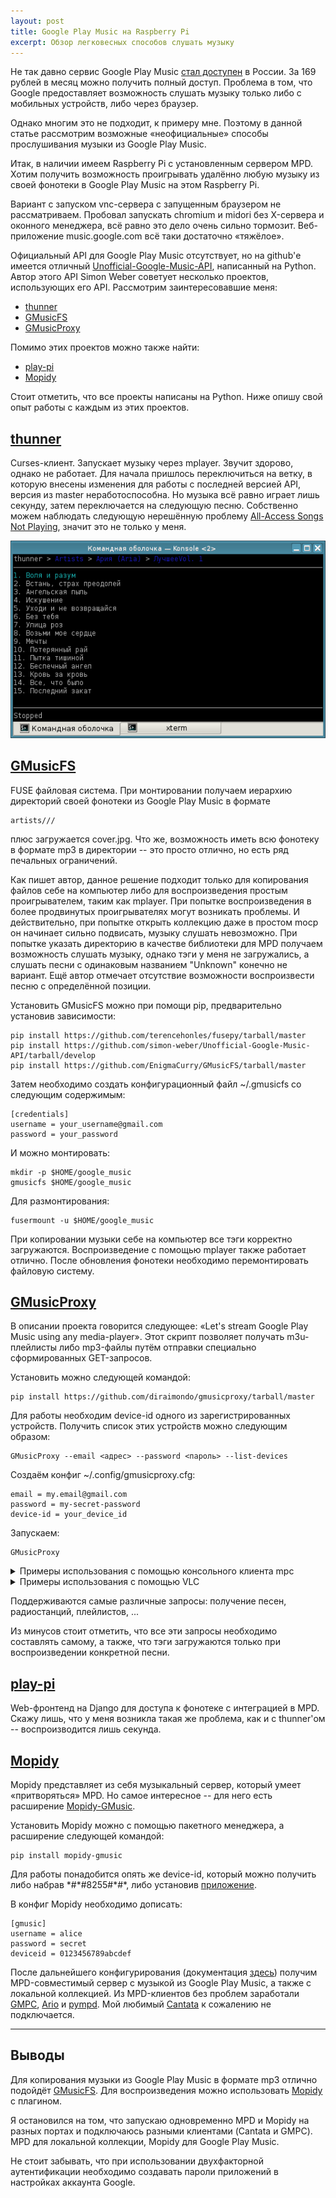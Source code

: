 ```yaml
---
layout: post
title: Google Play Music на Raspberry Pi
excerpt: Обзор легковесных способов слушать музыку
---
```


Не так давно сервис Google Play Music [стал доступен][1] в России. За 169 рублей в месяц можно получить полный доступ. Проблема в том, что Google предоставляет возможность слушать музыку только либо с мобильных устройств, либо через браузер.

Однако многим это не подходит, к примеру мне. Поэтому в данной статье рассмотрим возможные «неофициальные» способы прослушивания музыки из Google Play Music.

Итак, в наличии имеем Raspberry Pi с установленным сервером MPD. Хотим получить возможность проигрывать удалённо любую музыку из своей фонотеки в Google Play Music на этом Raspberry Pi.

Вариант с запуском vnc-сервера с запущенным браузером не рассматриваем. Пробовал запускать chromium и midori без X-сервера и оконного менеджера, всё равно это дело очень сильно тормозит. Веб-приложение music.google.com всё таки достаточно «тяжёлое».

Официальный API для Google Play Music отсутствует, но на github'е имеется отличный [Unofficial-Google-Music-API][2], написанный на Python. Автор этого API Simon Weber советует несколько проектов, использующих его API. Рассмотрим заинтересовавшие меня:

* [thunner][3]
* [GMusicFS][4]
* [GMusicProxy][5]

Помимо этих проектов можно также найти:

* [play-pi][6]
* [Mopidy][7]

Стоит отметить, что все проекты написаны на Python. Ниже опишу свой опыт работы с каждым из этих проектов.

## [thunner](https://github.com/mstill/thunner)
Curses-клиент. Запускает музыку через mplayer. Звучит здорово, однако не работает. Для начала пришлось переключиться на ветку, в которую внесены изменения для работы с последней версией API, версия из master неработоспособна. Но музыка всё равно играет лишь секунду, затем переключается на следующую песню. Собственно можем наблюдать следующую нерешённую проблему [All-Access Songs Not Playing][8], значит это не только у меня.

![image][9]

## [GMusicFS](https://github.com/EnigmaCurry/GMusicFS)
FUSE файловая система. При монтировании получаем иерархию директорий своей фонотеки из Google Play Music в формате

```
artists///
```

плюс загружается cover.jpg. Что же, возможность иметь всю фонотеку в формате mp3 в директории -- это просто отлично, но есть ряд печальных ограничений.

Как пишет автор, данное решение подходит только для копирования файлов себе на компьютер либо для воспроизведения простым проигрывателем, таким как mplayer. При попытке воспроизведения в более продвинутых проигрывателях могут возникать проблемы. И действительно, при попытке открыть коллекцию даже в простом mocp он начинает сильно подвисать, музыку слушать невозможно. При попытке указать директорию в качестве библиотеки для MPD получаем возможность слушать музыку, однако тэги у меня не загружались, а слушать песни с одинаковым названием "Unknown" конечно не вариант. Ещё автор отмечает отсутствие возможности воспроизвести песню с определённой позиции.

Установить GMusicFS можно при помощи pip, предварительно установив зависимости:

```
pip install https://github.com/terencehonles/fusepy/tarball/master
pip install https://github.com/simon-weber/Unofficial-Google-Music-API/tarball/develop
pip install https://github.com/EnigmaCurry/GMusicFS/tarball/master
```

Затем необходимо создать конфигурационный файл ~/.gmusicfs со следующим содержимым:

```
[credentials]
username = your_username@gmail.com
password = your_password
```

И можно монтировать:

```
mkdir -p $HOME/google_music
gmusicfs $HOME/google_music
```

Для размонтирования:

```
fusermount -u $HOME/google_music
```

При копировании музыки себе на компьютер все тэги корректно загружаются. Воспроизведение с помощью mplayer также работает отлично. После обновления фонотеки необходимо перемонтировать файловую систему.

## [GMusicProxy](https://github.com/diraimondo/gmusicproxy)
В описании проекта говорится следующее: «Let's stream Google Play Music using any media-player». Этот скрипт позволяет получать m3u-плейлисты либо mp3-файлы путём отправки специально сформированных GET-запросов.

Установить можно следующей командой:

```
pip install https://github.com/diraimondo/gmusicproxy/tarball/master
```

Для работы необходим device-id одного из зарегистрированных устройств. Получить список этих устройств можно следующим образом:

```
GMusicProxy --email <адрес> --password <пароль> --list-devices
```

Создаём конфиг ~/.config/gmusicproxy.cfg:

```
email = my.email@gmail.com
password = my-secret-password
device-id = your_device_id
```

Запускаем:

```
GMusicProxy
```

<details>
    <summary>Примеры использования с помощью консольного клиента mpc</summary>
    curl -s 'http://localhost:9999/get_by_search?type=album&artist=Queen&title=Greatest%20Hits' > /var/lib/mpd/playlists/queen.m3u
    mpc load queen
    mpc play

    mpc clear
    curl -s 'http://localhost:9999/get_new_station_by_search?type=artist&artist=Queen&num_tracks=100' | grep -v ^# | while read url; do mpc add "$url"; done
    mpc play
</details>

<details>
    <summary>Примеры использования с помощью VLC</summary>
    vlc 'http://localhost:9999/get_by_search?type=album&artist=Rolling%20Stones&title=tattoo&exact=no'
    curl -s 'http://localhost:9999/get_all_stations?format=text&only_url=yes' | sort -R | head -n1 | vlc -
</details>

Поддерживаются самые различные запросы: получение песен, радиостанций, плейлистов, ...

Из минусов стоит отметить, что все эти запросы необходимо составлять самому, а также, что тэги загружаются только при воспроизведении конкретной песни.
## [play-pi](https://github.com/fredley/play-pi)
Web-фронтенд на Django для доступа к фонотеке с интеграцией в MPD. Скажу лишь, что у меня возникла такая же проблема, как и с thunner'ом -- воспроизводится лишь секунда.

## [Mopidy](http://www.mopidy.com/)
Mopidy представляет из себя музыкальный сервер, который умеет «притворяться» MPD. Но самое интересное -- для него есть расширение [Mopidy-GMusic][10].

Установить Mopidy можно с помощью пакетного менеджера, а расширение следующей командой:

```
pip install mopidy-gmusic
```

Для работы понадобится опять же device-id, который можно получить либо набрав \*#\*#8255#\*#\*, либо установив [приложение][11].

В конфиг Mopidy необходимо дописать:

```
[gmusic]
username = alice
password = secret
deviceid = 0123456789abcdef
```

После дальнейшего конфигурирования (документация [здесь][12]) получим MPD-совместимый сервер с музыкой из Google Play Music, а также с локальной коллекцией. Из MPD-клиентов без проблем заработали [GMPC][13], [Ario][14] и [pympd][15]. Мой любимый [Cantata][16] к сожалению не подключается.

* * *

## Выводы
Для копирования музыки из Google Play Music в формате mp3 отлично подойдёт [GMusicFS][4]. Для воспроизведения можно использовать [Mopidy][7] с плагином.

Я остановился на том, что запускаю одновременно MPD и Mopidy на разных портах и подключаюсь разными клиентами (Cantata и GMPC). MPD для локальной коллекции, Mopidy для Google Play Music.

Не стоит забывать, что при использовании двухфакторной аутентификации необходимо создавать пароли приложений в настройках аккаунта Google.

 [1]: http://habrahabr.ru/post/195872/
 [2]: https://github.com/simon-weber/Unofficial-Google-Music-API
 [3]: #thunner
 [4]: #gmusicfs
 [5]: #gmusicproxy
 [6]: #play-pi
 [7]: #mopidy
 [8]: https://github.com/mstill/thunner/issues/14
 [9]: /images/google-play-music/thunner.png
 [10]: https://github.com/hechtus/mopidy-gmusic
 [11]: https://play.google.com/store/apps/details?id=com.evozi.deviceid
 [12]: http://docs.mopidy.com/en/latest/
 [13]: http://gmpclient.org/
 [14]: http://ario-player.sourceforge.net/
 [15]: http://pympd.sourceforge.net/
 [16]: https://code.google.com/p/cantata/
